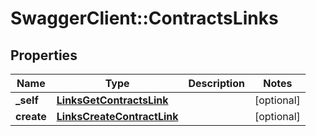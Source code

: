 # SwaggerClient::ContractsLinks

## Properties
Name | Type | Description | Notes
------------ | ------------- | ------------- | -------------
**_self** | [**LinksGetContractsLink**](LinksGetContractsLink.md) |  | [optional] 
**create** | [**LinksCreateContractLink**](LinksCreateContractLink.md) |  | [optional] 


